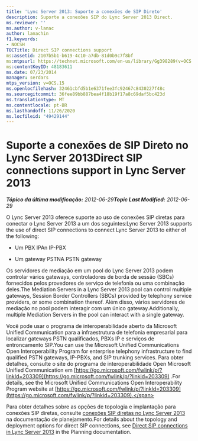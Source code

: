 ```yaml
---
title: 'Lync Server 2013: Suporte a conexões de SIP Direto'
description: Suporte a conexões SIP do Lync Server 2013 Direct.
ms.reviewer: ''
ms.author: v-lanac
author: lanachin
f1.keywords:
- NOCSH
TOCTitle: Direct SIP connections support
ms:assetid: 2107b5b1-b619-4c10-a7db-81d0b9c7f8bf
ms:mtpsurl: https://technet.microsoft.com/en-us/library/Gg398289(v=OCS.15)
ms:contentKeyID: 48183611
ms.date: 07/23/2014
manager: serdars
mtps_version: v=OCS.15
ms.openlocfilehash: 32461cbfd5b1e6371fee3fc92467c8430227f48c
ms.sourcegitcommit: 36fee89bb887bea4f18b19f17a8c69daf5bc423d
ms.translationtype: MT
ms.contentlocale: pt-BR
ms.lasthandoff: 11/26/2020
ms.locfileid: "49429144"
---
```

# <a name="direct-sip-connections-support-in-lync-server-2013"></a><span data-ttu-id="3c6cf-103">Suporte a conexões de SIP Direto no Lync Server 2013</span><span class="sxs-lookup"><span data-stu-id="3c6cf-103">Direct SIP connections support in Lync Server 2013</span></span>

<div data-xmlns="http://www.w3.org/1999/xhtml">

<div class="topic" data-xmlns="http://www.w3.org/1999/xhtml" data-msxsl="urn:schemas-microsoft-com:xslt" data-cs="https://msdn.microsoft.com/">

<div data-asp="https://msdn2.microsoft.com/asp">



</div>

<div id="mainSection">

<div id="mainBody"><span data-ttu-id="3c6cf-104">

<span> </span></span><span class="sxs-lookup"><span data-stu-id="3c6cf-104">

<span> </span></span></span>

<span data-ttu-id="3c6cf-105">_**Tópico da última modificação:** 2012-06-29_</span><span class="sxs-lookup"><span data-stu-id="3c6cf-105">_**Topic Last Modified:** 2012-06-29_</span></span>

<span data-ttu-id="3c6cf-106">O Lync Server 2013 oferece suporte ao uso de conexões SIP diretas para conectar o Lync Server 2013 a um dos seguintes:</span><span class="sxs-lookup"><span data-stu-id="3c6cf-106">Lync Server 2013 supports the use of direct SIP connections to connect Lync Server 2013 to either of the following:</span></span>

  - <span data-ttu-id="3c6cf-107">Um PBX IP</span><span class="sxs-lookup"><span data-stu-id="3c6cf-107">An IP-PBX</span></span>

  - <span data-ttu-id="3c6cf-108">Um gateway PSTN</span><span class="sxs-lookup"><span data-stu-id="3c6cf-108">A PSTN gateway</span></span>

<span data-ttu-id="3c6cf-109">Os servidores de mediação em um pool do Lync Server 2013 podem controlar vários gateways, controladores de borda de sessão (SBCs) fornecidos pelos provedores de serviço de telefonia ou uma combinação deles.</span><span class="sxs-lookup"><span data-stu-id="3c6cf-109">The Mediation Servers in a Lync Server 2013 pool can control multiple gateways, Session Border Controllers (SBCs) provided by telephony service providers, or some combination thereof.</span></span> <span data-ttu-id="3c6cf-110">Além disso, vários servidores de mediação no pool podem interagir com um único gateway.</span><span class="sxs-lookup"><span data-stu-id="3c6cf-110">Additionally, multiple Mediation Servers in the pool can interact with a single gateway.</span></span>

<span data-ttu-id="3c6cf-111">Você pode usar o programa de interoperabilidade aberto da Microsoft Unified Communication para a infraestrutura de telefonia empresarial para localizar gateways PSTN qualificados, PBXs IP e serviços de entroncamento SIP.</span><span class="sxs-lookup"><span data-stu-id="3c6cf-111">You can use the Microsoft Unified Communications Open Interoperability Program for enterprise telephony infrastructure to find qualified PSTN gateways, IP-PBXs, and SIP trunking services.</span></span> <span data-ttu-id="3c6cf-112">Para obter detalhes, consulte o site do programa de interoperabilidade Open Microsoft Unified Communication em [https://go.microsoft.com/fwlink/p/?linkId=203309](https://go.microsoft.com/fwlink/p/?linkid=203309) .</span><span class="sxs-lookup"><span data-stu-id="3c6cf-112">For details, see the Microsoft Unified Communications Open Interoperability Program website at [https://go.microsoft.com/fwlink/p/?linkId=203309](https://go.microsoft.com/fwlink/p/?linkid=203309).</span></span>

<span data-ttu-id="3c6cf-113">Para obter detalhes sobre as opções de topologia e implantação para conexões SIP diretas, consulte [conexões SIP diretas no Lync Server 2013](lync-server-2013-direct-sip-connections.md) na documentação de planejamento.</span><span class="sxs-lookup"><span data-stu-id="3c6cf-113">For details about the topology and deployment options for direct SIP connections, see [Direct SIP connections in Lync Server 2013](lync-server-2013-direct-sip-connections.md) in the Planning documentation.</span></span>

<span data-ttu-id="3c6cf-114"></div>

<span> </span>

</div>

</div>

</span><span class="sxs-lookup"><span data-stu-id="3c6cf-114"></div>

<span> </span>

</div>

</div>

</span></span></div>

